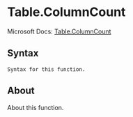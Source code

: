 ---
---

# Table.ColumnCount

Microsoft Docs: [Table.ColumnCount](https://docs.microsoft.com/en-us/powerquery-m/table-columncount)

## Syntax

```powerquery-m
Syntax for this function.
```

## About

About this function.

